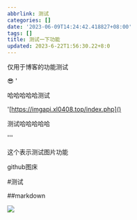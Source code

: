 ```yaml
---
abbrlink: 测试
categories: []
date: '2023-06-09T14:24:42.418827+08:00'
tags: []
title: 测试一下功能
updated: 2023-6-22T1:56:30.22+8:0
---
```

仅用于博客的功能测试

😎 '

哈哈哈哈哈测试

'[https://imgapi.xl0408.top/index.php]()

测试哈哈哈哈哈

'''

这个表示测试图片功能

github图床

#测试

##markdown


![](https://cdn.jsdelivr.net/gh/Picturebed/2.jpg)
